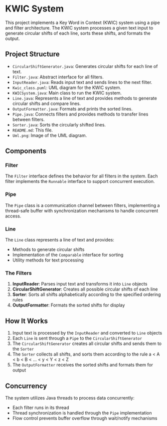 # KWIC System

This project implements a Key Word in Context (KWIC) system using a pipe and filter architecture. The KWIC system processes a given text input to generate circular shifts of each line, sorts these shifts, and formats the output.

## Project Structure

- `CircularShiftGenerator.java`: Generates circular shifts for each line of text.
- `Filter.java`: Abstract interface for all filters.
- `InputReader.java`: Reads input text and sends lines to the next filter.
- `Kwic_class.puml`: UML diagram for the KWIC system.
- `KWICSystem.java`: Main class to run the KWIC system.
- `Line.java`: Represents a line of text and provides methods to generate circular shifts and compare lines.
- `OutputFormatter.java`: Formats and prints the sorted lines.
- `Pipe.java`: Connects filters and provides methods to transfer lines between filters.
- `Sorter.java`: Sorts the circularly shifted lines.
- `README.md`: This file.
- `Uml.png`: Image of the UML diagram.

## Components

### Filter

The `Filter` interface defines the behavior for all filters in the system. Each filter implements the `Runnable` interface to support concurrent execution.

### Pipe

The `Pipe` class is a communication channel between filters, implementing a thread-safe buffer with synchronization mechanisms to handle concurrent access.

### Line

The `Line` class represents a line of text and provides:
- Methods to generate circular shifts
- Implementation of the `Comparable` interface for sorting
- Utility methods for text processing

### The Filters

1. **InputReader**: Parses input text and transforms it into `Line` objects
2. **CircularShiftGenerator**: Creates all possible circular shifts of each line
3. **Sorter**: Sorts all shifts alphabetically according to the specified ordering rules
4. **OutputFormatter**: Formats the sorted shifts for display

## How It Works

1. Input text is processed by the `InputReader` and converted to `Line` objects
2. Each `Line` is sent through a `Pipe` to the `CircularShiftGenerator`
3. The `CircularShiftGenerator` creates all circular shifts and sends them to the `Sorter`
4. The `Sorter` collects all shifts, and sorts them according to the rule a < A < b < B < ... < y < Y < z < Z
5. The `OutputFormatter` receives the sorted shifts and formats them for output

## Concurrency

The system utilizes Java threads to process data concurrently:
- Each filter runs in its thread
- Thread synchronization is handled through the `Pipe` implementation
- Flow control prevents buffer overflow through wait/notify mechanisms
